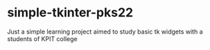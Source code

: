 # simple-tkinter-pks22
Just a simple learning project aimed to study basic tk widgets with a students of KPIT college
